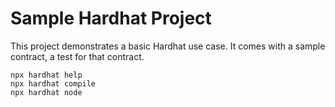 # Sample Hardhat Project

This project demonstrates a basic Hardhat use case. It comes with a sample contract, a test for that contract.

```shell
npx hardhat help
npx hardhat compile
npx hardhat node
```

